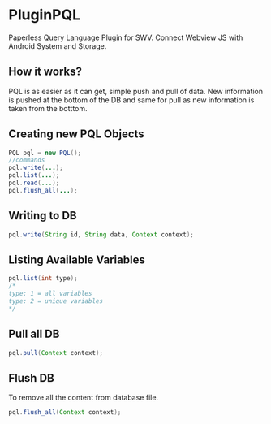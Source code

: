 # PluginPQL
Paperless Query Language Plugin for SWV. Connect Webview JS with Android System and Storage.

## How it works?
PQL is as easier as it can get, simple push and pull of data. New information is pushed at the bottom of the DB and same for pull as new information is taken from the botttom.

## Creating new PQL Objects
```java
PQL pql = new PQL();
//commands
pql.write(...);
pql.list(...);
pql.read(...);
pql.flush_all(...);
```

## Writing to DB
```java
pql.write(String id, String data, Context context);
```

## Listing Available Variables
```java
pql.list(int type);
/*
type: 1 = all variables
type: 2 = unique variables
*/
```

## Pull all DB
```java
pql.pull(Context context);
```

## Flush DB
To remove all the content from database file.
```java
pql.flush_all(Context context);
```
